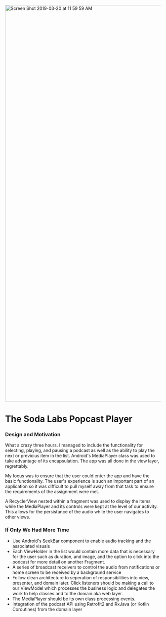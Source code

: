 <img width="1280" alt="Screen Shot 2019-03-20 at 11 59 59 AM" src="https://user-images.githubusercontent.com/7444521/54711800-0196ea80-4b08-11e9-92ce-0ec8079e34b9.png">


# The Soda Labs Popcast Player


### Design and Motivation

What a crazy three hours.  I managed to include the functionality for selecting, playing, and pausing a podcast as well as the ability to play the next or previoius item in the list.  Android's MediaPlayer class was used to take advantage of its encapsulation.  The app was all done in the view layer, regrettably.

My focus was to ensure that the user could enter the app and have the basic functionality.  The user's experience is such an important part of an application so it was difficult to pull myself away from that task to ensure the requirements of the assignment were met.

A RecyclerView nested within a fragment was used to display the items while the MediaPlayer and its controls were kept at the level of our activity.  This allows for the persistance of the audio while the user navigates to other views.

### If Only We Had More Time

* Use Android's SeekBar component to enable audio tracking and the associated visuals
* Each ViewHolder in the list would contain more data that is necessary for the user such as duration, and image, and the option to click into the podcast for more detail on another Fragment.
* A series of broadcast receivers to control the audio from notifications or home screen to be received by a background service
* Follow clean architecture to seperation of responsibilities into view, presenter, and domain later.  Click listeners should be making a call to our ViewModel which processes the business logic and delegates the work to help classes and to the domain aka web layer.
* The MediaPlayer should be its own class processing events.
* Integration of the podcast API using Retrofit2 and RxJava (or Kotlin Coroutines) from the domain layer 
